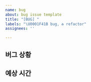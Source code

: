 ```yaml
---
name: bug
about: bug issue template
title: "[BUG] "
labels: "\U0001F41B bug, ♻️ refactor"
assignees: ''

---
```


## 버그 상황

## 예상 시간
